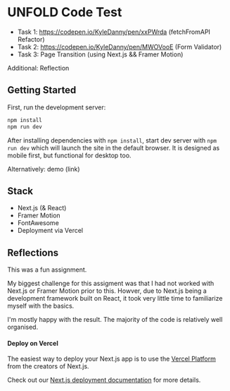 # UNFOLD Code Test

- Task 1: https://codepen.io/KyleDanny/pen/xxPWrda (fetchFromAPI Refactor)
- Task 2: https://codepen.io/KyleDanny/pen/MWOVooE (Form Validator) 
- Task 3: Page Transition (using Next.js && Framer Motion)

Additional: Reflection 

## Getting Started

First, run the development server:

```bash
npm install
npm run dev
```

After installing dependencies with ```npm install```, start dev server with ```npm run dev``` which will launch the site in the default browser.
It is designed as mobile first, but functional for desktop too. 

Alternatively: demo (link)

## Stack
- Next.js (& React)
- Framer Motion
- FontAwesome
- Deployment via Vercel

## Reflections 
This was a fun assignment. 

My biggest challenge for this assigment was that I had not worked with Next.js or Framer Motion prior to this. Howver, due to Next.js being a development framework built on React, it took very little time to familiarize myself with the basics. 

I'm mostly happy with the result. The majority of the code is relatively well organised. 


#### Deploy on Vercel

The easiest way to deploy your Next.js app is to use the [Vercel Platform](https://vercel.com/new?utm_medium=default-template&filter=next.js&utm_source=create-next-app&utm_campaign=create-next-app-readme) from the creators of Next.js.

Check out our [Next.js deployment documentation](https://nextjs.org/docs/deployment) for more details.
